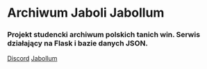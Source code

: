 # Archiwum Jaboli Jabollum
### Projekt studencki archiwum polskich tanich win. Serwis działający na Flask i bazie danych JSON.

[Discord](https://discord.gg/8Ugkr4d5Ax)
[Jabollum](https://jabole.pro)
